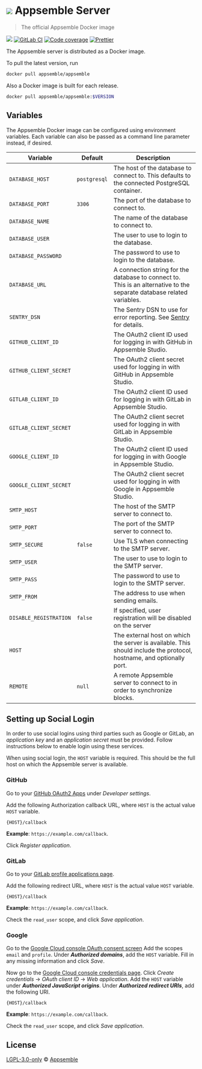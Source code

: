 # ![](https://gitlab.com/appsemble/appsemble/-/raw/0.20.28/config/assets/logo.svg) Appsemble Server

> The official Appsemble Docker image

[![](https://img.shields.io/docker/v/appsemble/appsemble)](https://hub.docker.com/r/appsemble/appsemble)
[![GitLab CI](https://gitlab.com/appsemble/appsemble/badges/0.20.28/pipeline.svg)](https://gitlab.com/appsemble/appsemble/-/releases/0.20.28)
[![Code coverage](https://codecov.io/gl/appsemble/appsemble/branch/0.20.28/graph/badge.svg)](https://codecov.io/gl/appsemble/appsemble)
[![Prettier](https://img.shields.io/badge/code_style-prettier-ff69b4.svg)](https://prettier.io)

The Appsemble server is distributed as a Docker image.

To pull the latest version, run

```sh
docker pull appsemble/appsemble
```

Also a Docker image is built for each release.

```sh
docker pull appsemble/appsemble:$VERSION
```

## Variables

The Appsemble Docker image can be configured using environment variables. Each variable can also be
passed as a command line parameter instead, if desired.

| Variable               | Default      | Description                                                                                                            |
| ---------------------- | ------------ | ---------------------------------------------------------------------------------------------------------------------- |
| `DATABASE_HOST`        | `postgresql` | The host of the database to connect to. This defaults to the connected PostgreSQL container.                           |
| `DATABASE_PORT`        | `3306`       | The port of the database to connect to.                                                                                |
| `DATABASE_NAME`        |              | The name of the database to connect to.                                                                                |
| `DATABASE_USER`        |              | The user to use to login to the database.                                                                              |
| `DATABASE_PASSWORD`    |              | The password to use to login to the database.                                                                          |
| `DATABASE_URL`         |              | A connection string for the database to connect to. This is an alternative to the separate database related variables. |
| `SENTRY_DSN`           |              | The Sentry DSN to use for error reporting. See [Sentry](https://sentry.io) for details.                                |
| `GITHUB_CLIENT_ID`     |              | The OAuth2 client ID used for logging in with GitHub in Appsemble Studio.                                              |
| `GITHUB_CLIENT_SECRET` |              | The OAuth2 client secret used for logging in with GitHub in Appsemble Studio.                                          |
| `GITLAB_CLIENT_ID`     |              | The OAuth2 client ID used for logging in with GitLab in Appsemble Studio.                                              |
| `GITLAB_CLIENT_SECRET` |              | The OAuth2 client secret used for logging in with GitLab in Appsemble Studio.                                          |
| `GOOGLE_CLIENT_ID`     |              | The OAuth2 client ID used for logging in with Google in Appsemble Studio.                                              |
| `GOOGLE_CLIENT_SECRET` |              | The OAuth2 client secret used for logging in with Google in Appsemble Studio.                                          |
| `SMTP_HOST`            |              | The host of the SMTP server to connect to.                                                                             |
| `SMTP_PORT`            |              | The port of the SMTP server to connect to.                                                                             |
| `SMTP_SECURE`          | `false`      | Use TLS when connecting to the SMTP server.                                                                            |
| `SMTP_USER`            |              | The user to use to login to the SMTP server.                                                                           |
| `SMTP_PASS`            |              | The password to use to login to the SMTP server.                                                                       |
| `SMTP_FROM`            |              | The address to use when sending emails.                                                                                |
| `DISABLE_REGISTRATION` | `false`      | If specified, user registration will be disabled on the server                                                         |
| `HOST`                 |              | The external host on which the server is available. This should include the protocol, hostname, and optionally port.   |
| `REMOTE`               | `null`       | A remote Appsemble server to connect to in order to synchronize blocks.                                                |

## Setting up Social Login

In order to use social logins using third parties such as Google or GitLab, an _application key_ and
an _application secret_ must be provided. Follow instructions below to enable login using these
services.

When using social login, the `HOST` variable is required. This should be the full host on which the
Appsemble server is available.

### GitHub

Go to your [GitHub OAuth2 Apps](https://github.com/settings/developers) under _Developer settings_.

Add the following Authorization callback URL, where `HOST` is the actual value `HOST` variable.

```
{HOST}/callback
```

**Example**: `https://example.com/callback`.

Click _Register application_.

### GitLab

Go to your [GitLab profile applications page](https://gitlab.com/profile/applications).

Add the following redirect URL, where `HOST` is the actual value `HOST` variable.

```
{HOST}/callback
```

**Example**: `https://example.com/callback`.

Check the `read_user` scope, and click _Save application_.

### Google

Go to the
[Google Cloud console OAuth consent screen](https://console.cloud.google.com/apis/credentials/consent)
Add the scopes `email` and `profile`. Under **_Authorized domains_**, add the `HOST` variable. Fill
in any missing information and click _Save_.

Now go to the
[Google Cloud console credentials page](https://console.cloud.google.com/apis/credentials). Click
_Create credentials_ → _OAuth client ID_ → _Web application_. Add the `HOST` variable under
**_Authorized JavaScript origins_**. Under **_Authorized redirect URIs_**, add the following URI.

```
{HOST}/callback
```

**Example**: `https://example.com/callback`.

Check the `read_user` scope, and click _Save application_.

## License

[LGPL-3.0-only](https://gitlab.com/appsemble/appsemble/-/blob/0.20.28/LICENSE.md) ©
[Appsemble](https://appsemble.com)
